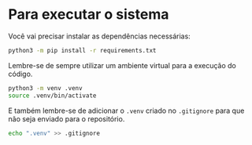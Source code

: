 # Para executar o sistema

Você vai precisar instalar as dependências necessárias:

```bash
python3 -m pip install -r requirements.txt
```

Lembre-se de sempre utilizar um ambiente virtual para a execução do código.

```bash
python3 -m venv .venv
source .venv/bin/activate
```

E também lembre-se de adicionar o `.venv` criado no `.gitignore` para que não seja enviado para o repositório.

```bash
echo ".venv" >> .gitignore
```